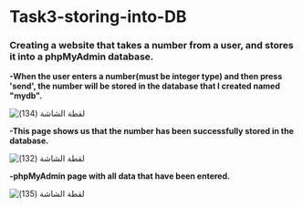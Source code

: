 # Task3-storing-into-DB
### Creating a website that takes a number from a user, and stores it into a phpMyAdmin database.
<!-- 





-->
**-When the user enters a number(must be integer type) and then press 'send', the number will be stored in the database that I created named "mydb".**

![‏‏لقطة الشاشة (134)](https://user-images.githubusercontent.com/108306624/183549409-f0731666-fc05-4d44-a61b-5748020f71a7.png)




**-This page shows us that the number has been successfully stored in the database.**

![‏‏لقطة الشاشة (132)](https://user-images.githubusercontent.com/108306624/183549889-4aa2a05a-ceff-4952-bb00-bbd060c33a05.png)




**-phpMyAdmin page with all data that have been entered.**

![‏‏لقطة الشاشة (135)](https://user-images.githubusercontent.com/108306624/183550510-546af688-1afd-4e41-a07b-58ea8ff55c1f.png)



